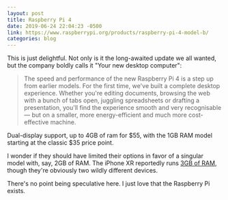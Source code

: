 ```yaml
---
layout: post
title: Raspberry Pi 4
date: 2019-06-24 22:04:23 -0500
link: https://www.raspberrypi.org/products/raspberry-pi-4-model-b/
categories: blog
---
```

This is just delightful. Not only is it the long-awaited update we all wanted, but the company boldly calls it "Your new desktop computer":

>The speed and performance of the new Raspberry Pi 4 is a step up from earlier models. For the first time, we've built a complete desktop experience. Whether you're editing documents, browsing the web with a bunch of tabs open, juggling spreadsheets or drafting a presentation, you'll find the experience smooth and very recognisable — but on a smaller, more energy-efficient and much more cost-effective machine.

Dual-display support, up to 4GB of ram for $55, with the 1GB RAM model starting at the classic $35 price point. 

I wonder if they should have limited their options in favor of a singular model with, say, 2GB of RAM. The iPhone XR reportedly runs [3GB of RAM](https://www.cultofmac.com/576127/iphone-xs-max-xr-benchmark-geekbench-ram/), though they're obviously two wildly different devices. 

There's no point being speculative here. I just love that the Raspberry Pi exists. 
